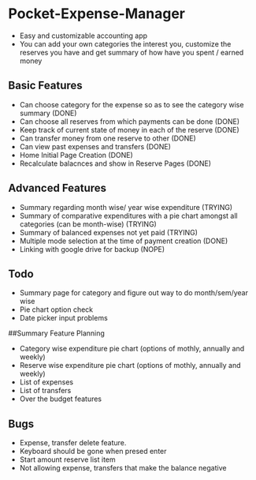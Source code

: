 # Pocket-Expense-Manager
- Easy and customizable accounting app
- You can add your own categories the interest you, customize the reserves you have and get summary of how have you spent / earned money 

## Basic Features
- Can choose category for the expense so as to see the category wise summary (DONE)
- Can choose all reserves from which payments can be done (DONE)
- Keep track of current state of money in each of the reserve (DONE)
- Can transfer money from one reserve to other (DONE)
- Can view past expenses and transfers (DONE)
- Home Initial Page Creation (DONE)
- Recalculate balacnces and show in Reserve Pages (DONE)

## Advanced Features
- Summary regarding month wise/ year wise expenditure (TRYING)
- Summary of comparative expenditures with a pie chart amongst all categories (can be month-wise) (TRYING)
- Summary of balanced expenses not yet paid (TRYING)
- Multiple mode selection at the time of payment creation (DONE)
- Linking with google drive for backup (NOPE)

## Todo
- Summary page for category and figure out way to do month/sem/year wise
- Pie chart option check
- Date picker input problems

##Summary Feature Planning
- Category wise expenditure pie chart (options of mothly, annually and weekly)
- Reserve wise expenditure pie chart (options of mothly, annually and weekly)
- List of expenses
- List of transfers
- Over the budget features

## Bugs
- Expense, transfer delete feature.  
- Keyboard should be gone when presed enter
- Start amount reserve list item
- Not allowing expense, transfers that make the balance negative
